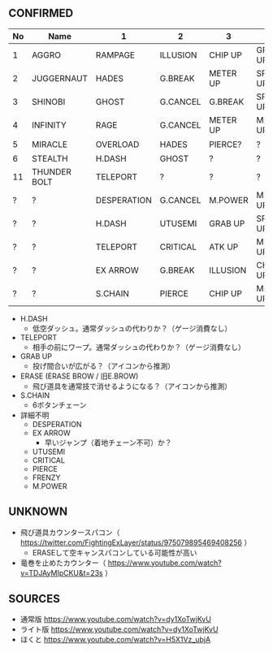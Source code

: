## CONFIRMED

|No|Name|1|2|3|4|5|Note|
|--|----|-|-|-|-|-|----|
|1|AGGRO|RAMPAGE|ILLUSION|CHIP UP|GRAB UP|ERASE|通常版PV。対戦動画で確定|
|2|JUGGERNAUT|HADES|G.BREAK|METER UP|SPEED UP|ATK UP|βから変更なし|
|3|SHINOBI|GHOST|G.CANCEL|G.BREAK|SPEED UP|ATK UP|βから変更なし|
|4|INFINITY|RAGE|G.CANCEL|METER UP|METER UP|METER UP|βから変更なし|
|5|MIRACLE|OVERLOAD|HADES|PIERCE?|?|?|βはILLUSION、GC、GB|
|6|STEALTH|H.DASH|GHOST|?|?|?||
|11|THUNDER BOLT|TELEPORT|?|?|?|?|ブレアPVより|
|?|?|DESPERATION|G.CANCEL|M.POWER|METER UP|METER UP|ほくとPVなど|
|?|?|H.DASH|UTUSEMI|GRAB UP|SPEED UP|SPEED UP|通常版PV|
|?|?|TELEPORT|CRITICAL|ATK UP|METER UP|FRENZY|通常版PV。サンダーボルトか？|
|?|?|EX ARROW|G.BREAK|ILLUSION|CHIP UP|FRENZY|通常版PV|
|?|?|S.CHAIN|PIERCE|CHIP UP|METER UP|ERASE|https://twitter.com/miharasan/status/981756364622974976|


- H.DASH
  - 低空ダッシュ。通常ダッシュの代わりか？（ゲージ消費なし）
- TELEPORT
  - 相手の前にワープ。通常ダッシュの代わりか？（ゲージ消費なし）
- GRAB UP
  - 投げ間合いが広がる？（アイコンから推測）
- ERASE (ERASE BROW / 旧E.BROW)
  - 飛び道具を通常技で消せるようになる？（アイコンから推測）
- S.CHAIN
  - 6ボタンチェーン
- 詳細不明
  - DESPERATION
  - EX ARROW
    - 早いジャンプ（着地チェーン不可）か？
  - UTUSEMI
  - CRITICAL
  - PIERCE
  - FRENZY
  - M.POWER


## UNKNOWN

- 飛び道具カウンタースパコン（ https://twitter.com/FightingExLayer/status/975079895469408256 ）
  - ERASEして空キャンスパコンしている可能性が高い
- 竜巻を止めたカウンター（ https://www.youtube.com/watch?v=TDJAyMIpCKU&t=23s ）


## SOURCES

- 通常版 https://www.youtube.com/watch?v=dy1XoTwjKvU
- ライト版 https://www.youtube.com/watch?v=dy1XoTwjKvU
- ほくと https://www.youtube.com/watch?v=H5X1Vz_ubjA
